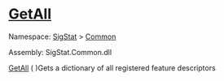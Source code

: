 # [GetAll](./FeatureDescriptor-100663416.md)

Namespace: [SigStat]() > [Common](./../README.md)

Assembly: SigStat.Common.dll

[GetAll](./FeatureDescriptor-100663416.md) (  )Gets a dictionary of all registered feature descriptors
